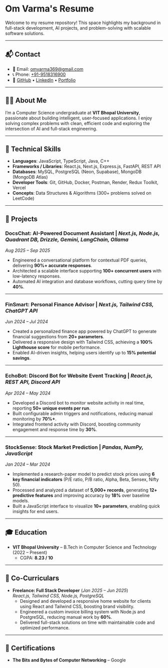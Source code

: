# Om Varma's Resume

Welcome to my resume repository! This space highlights my background in full-stack development, AI projects, and problem-solving with scalable software solutions.

---
## 📬 Contact

- 📧 Email: [omvarma369@gmail.com](mailto:omvarma369@gmail.com)  
- 📞 Phone: [+91-9518316900](tel:+919518316900)  
- 🔗 [GitHub](https://github.com/OmVarma18) • [LinkedIn](https://www.linkedin.com/in/om-varma-16s) • [Portfolio](https://omvarma18.github.io/3D-Portfolio/)  

---

## 👨‍💻 About Me
I’m a Computer Science undergraduate at **VIT Bhopal University**, passionate about building intelligent, user-focused applications. I enjoy solving complex problems with clean, efficient code and exploring the intersection of AI and full-stack engineering.

---

## 🧠 Technical Skills

- **Languages**: JavaScript, TypeScript, Java, C++  
- **Frameworks / Libraries**: React.js, Next.js, Express.js, FastAPI, REST API  
- **Databases**: MySQL, PostgreSQL (Neon, Supabase), MongoDB (MongoDB Atlas)  
- **Developer Tools**: Git, GitHub, Docker, Postman, Render, Redux Toolkit, Vercel  
- **Concepts**: Data Structures & Algorithms (300+ problems solved on LeetCode)  

---

## 📄 Projects

### DocsChat: AI-Powered Document Assistant | *Next.js, Node.js, Quadrant DB, Drizzle, Gemini, LangChain, Ollama*  
*Aug 2025 – Sep 2025*  
- Engineered a conversational platform for contextual PDF queries, delivering **90%+ accurate responses**.  
- Architected a scalable interface supporting **100+ concurrent users** with low-latency responses.  
- Automated AI integration and database workflows, cutting query time by **40%**.  

---

### FinSmart: Personal Finance Advisor | *Next.js, Tailwind CSS, ChatGPT API*  
*Jun 2024 – Jul 2024*  
- Created a personalized finance app powered by ChatGPT to generate financial suggestions from **20+ parameters**.  
- Delivered a responsive design with Tailwind CSS, achieving a **100% Lighthouse score** for mobile performance.  
- Enabled AI-driven insights, helping users identify up to **15% potential savings**.  

---

### EchoBot: Discord Bot for Website Event Tracking | *React.js, REST API, Discord API*  
*Apr 2024 – May 2024*  
- Developed a Discord bot to monitor website activity in real time, reporting **50+ unique events per run**.  
- Built configurable admin triggers and notifications, reducing manual monitoring by **70%+**.  
- Integrated frontend activity with Discord, boosting community engagement and response time by **30%**.  

---

### StockSense: Stock Market Prediction | *Pandas, NumPy, JavaScript*  
*Jan 2024 – Mar 2024*  
- Implemented a research-paper model to predict stock prices using **6 key financial indicators** (P/E ratio, P/B ratio, Alpha, Beta, Sensex, Nifty 50).  
- Processed and analyzed a dataset of **5,000+ records**, generating **12+ predictive features** and improving accuracy by **18%** over baseline models.  
- Built a JavaScript interface to visualize **10+ parameters**, enabling quick insights for end users.  

---

## 🎓 Education

- **VIT Bhopal University** – B.Tech in Computer Science and Technology (2022 – Present)  
  - CGPA: **8.23 / 10**  

---

## 📜 Co-Curriculars

- **Freelance: Full Stack Developer** (*Jan 2025 – Jun 2025*)  
  *React.js, Tailwind CSS, Node.js, PostgreSQL*  
  - Designed and developed a responsive home website for clients using React and Tailwind CSS, boosting brand visibility.  
  - Engineered a custom invoice billing system with Node.js and PostgreSQL, reducing manual work by **60%**.  
  - Delivered full-stack solutions on time with maintainable code and optimized performance.  

---

## 📜 Certifications

- **The Bits and Bytes of Computer Networking** – Google  
